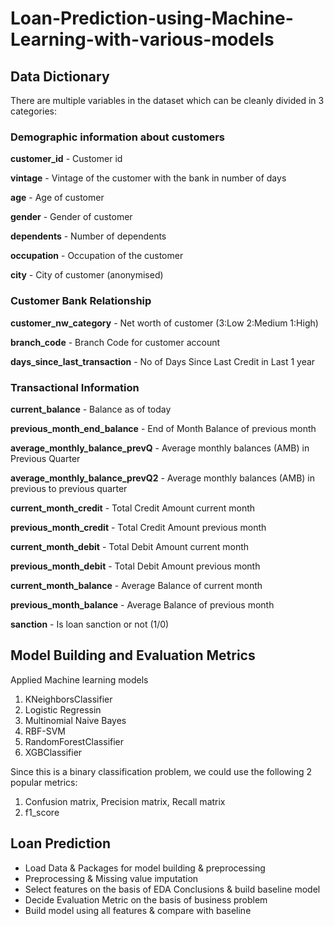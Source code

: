 # Loan-Prediction-using-Machine-Learning-with-various-models

## Data Dictionary

There are multiple variables in the dataset which can be cleanly divided in 3 categories:

### Demographic information about customers

<b>customer_id</b> - Customer id

<b>vintage</b> - Vintage of the customer with the bank in number of days

<b>age</b> - Age of customer

<b>gender</b> - Gender of customer

<b>dependents</b> - Number of dependents

<b>occupation</b> - Occupation of the customer 

<b>city</b> - City of customer (anonymised)


### Customer Bank Relationship


<b>customer_nw_category</b> - Net worth of customer (3:Low 2:Medium 1:High)

<b>branch_code</b> - Branch Code for customer account

<b>days_since_last_transaction</b> - No of Days Since Last Credit in Last 1 year


### Transactional Information

<b>current_balance</b> - Balance as of today

<b>previous_month_end_balance</b> - End of Month Balance of previous month


<b>average_monthly_balance_prevQ</b> - Average monthly balances (AMB) in Previous Quarter

<b>average_monthly_balance_prevQ2</b> - Average monthly balances (AMB) in previous to previous quarter

<b>current_month_credit</b> - Total Credit Amount current month

<b>previous_month_credit</b> - Total Credit Amount previous month

<b>current_month_debit</b> - Total Debit Amount current month

<b>previous_month_debit</b> - Total Debit Amount previous month

<b>current_month_balance</b> - Average Balance of current month

<b>previous_month_balance</b> - Average Balance of previous month

<b>sanction</b> - Is loan sanction or not (1/0)




## Model Building and Evaluation Metrics
Applied Machine learning models

1. KNeighborsClassifier
2. Logistic Regressin
3. Multinomial Naive Bayes
4. RBF-SVM 
5. RandomForestClassifier
6. XGBClassifier


Since this is a binary classification problem, we could use the following 2 popular metrics:

1. Confusion matrix, Precision matrix, Recall matrix
2. f1_score


## Loan Prediction


* Load Data & Packages for model building & preprocessing
* Preprocessing & Missing value imputation
* Select features on the basis of EDA Conclusions & build baseline model
* Decide Evaluation Metric on the basis of business problem
* Build model using all features & compare with baseline
